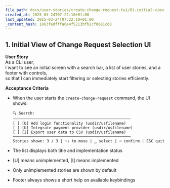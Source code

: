 ```yaml
---
file_path: docs/user-stories/create-change-request-tui/01-initial-view-of-change-request-selection-ui.md
created_at: 2025-03-24T07:22:10+01:00
last_updated: 2025-03-24T07:22:10+01:00
_content_hash: 1863fedfffa6e4f5213bfb2cf00e1cd8
---
```


## 1. Initial View of Change Request Selection UI

**User Story**  
As a CLI user,  
I want to see an initial screen with a search bar, a list of user stories, and a footer with controls,  
so that I can immediately start filtering or selecting stories efficiently.

**Acceptance Criteria**
- When the user starts the `create-change-request` command, the UI shows:

    ```
	🔍 Search: 
	────────────────────────────────────────────────────
	[ ] [U] Add login functionality (usdir/usfilename)
	[ ] [U] Integrate payment provider (usdir/usfilename)
	[ ] [I] Export user data to CSV (usdir/usfilename)
	────────────────────────────────────────────────────
	Stories shown: 3 / 3 | ↑↓ to move | ␣ select | ⏎ confirm | ESC quit
    ```

- The list displays both title and implementation status
- [U] means unimplemented, [I] means implemented
- Only unimplemented stories are shown by default
- Footer always shows a short help on available keybindings
